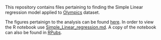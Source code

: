 This repository contains files pertaining to finding the Simple Linear regression model applied to [Olympics](/Olympics100mW.csv) dataset.

The figures pertainign to the analysis can be found [here](/simplelinear_figs). In order to view the R notebook use [Simple_Linear_regression.md](/Simple_Linear_regression.md). A copy of the notebook can also be found in [RPubs](http://rpubs.com/charliesangel/527132).
 
